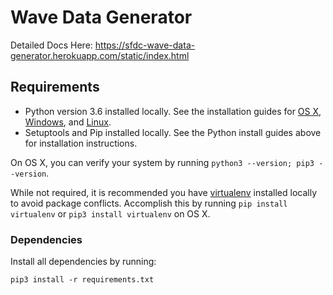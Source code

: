 # Wave Data Generator

Detailed Docs Here: https://sfdc-wave-data-generator.herokuapp.com/static/index.html

## Requirements

* Python version 3.6 installed locally. See the installation guides for 
  [OS X](http://docs.python-guide.org/en/latest/starting/install3/osx/), 
  [Windows](http://docs.python-guide.org/en/latest/starting/install3/win/), and
  [Linux](http://docs.python-guide.org/en/latest/starting/install3/linux/).
* Setuptools and Pip installed locally. See the Python install guides above for 
  installation instructions.

On OS X, you can verify your system by running 
`python3 --version; pip3 --version`.

While not required, it is recommended you have [virtualenv](https://virtualenv.pypa.io/en/latest/) 
installed locally to avoid package conflicts. Accomplish this by running 
`pip install virtualenv` or `pip3 install virtualenv` on OS X.

### Dependencies

Install all dependencies by running:

	pip3 install -r requirements.txt
